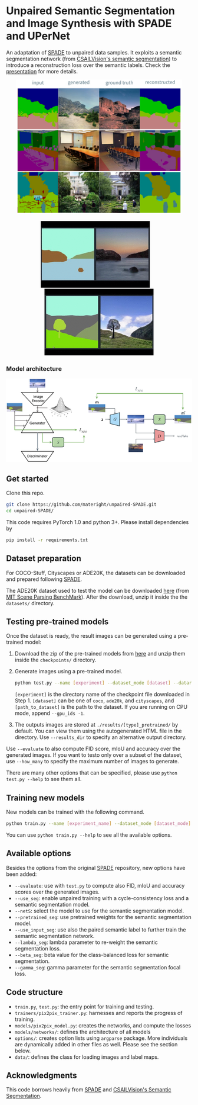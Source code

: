 # Unpaired Semantic Segmentation and Image Synthesis with SPADE and UPerNet

An adaptation of [SPADE](https://github.com/NVlabs/SPADE.git) to unpaired data samples. It exploits a semantic segmentation network (from [CSAILVision's semantic segmentation](https://github.com/CSAILVision/semantic-segmentation-pytorch)) to introduce a reconstruction loss over the semantic labels. Check the [presentation](./slides.pdf) for more details.

<div align="center">
  <img src="docs/images/results2.jpg" width="450" />
</div>

<br/>
<div align="center">
  <img src="docs/images/ocean.gif" height="180" />
  &nbsp;&nbsp;&nbsp;&nbsp;
  <img src="docs/images/treepond.gif" height="180"/>
</div>

### Model architecture

<div align="center">
  <img src="docs/images/new_model_full.png" width="850"/>
</div>


## Get started

Clone this repo.
```bash
git clone https://github.com/materight/unpaired-SPADE.git
cd unpaired-SPADE/
```

This code requires PyTorch 1.0 and python 3+. Please install dependencies by
```bash
pip install -r requirements.txt
```


## Dataset preparation

For COCO-Stuff, Cityscapes or ADE20K, the datasets can be downloaded and prepared following [SPADE](https://github.com/NVlabs/SPADE#dataset-preparation). 

The ADE20K dataset used to test the model can be downloaded [here](http://data.csail.mit.edu/places/ADEchallenge/ADEChallengeData2016.zip) (from [MIT Scene Parsing BenchMark](http://sceneparsing.csail.mit.edu/)). After the download, unzip it inside the the `datasets/` directory. 


## Testing pre-trained models

Once the dataset is ready, the result images can be generated using a pre-trained model:

1. Download the zip of the pre-trained models from [here](https://drive.google.com/uc?id=1ocEiHW1CDFK22LIwxCogX32RYomGWztH) and unzip them inside the `checkpoints/` directory.

2. Generate images using a pre-trained model.
    ```bash
    python test.py --name [experiment] --dataset_mode [dataset] --dataroot [path_to_dataset] --evaluate --load_from_opt_file
    ```
    `[experiment]` is the directory name of the checkpoint file downloaded in Step 1. `[dataset]` can be one of `coco`, `ade20k`, and `cityscapes`, and `[path_to_dataset]` is the path to the dataset. If you are running on CPU mode, append `--gpu_ids -1`.

3. The outputs images are stored at `./results/[type]_pretrained/` by default. You can view them using the autogenerated HTML file in the directory. Use `--results_dir` to specify an alternative output directory. 

Use `--evaluate` to also compute FID score, mIoU and accuracy over the generated images. If you want to testo only over a subset of the dataset, use `--how_many` to specify the maximum number of images to generate. 

There are many other options that can be specified, please use `python test.py --help` to see them all.  


## Training new models

New models can be trained with the following command.

```bash
python train.py --name [experiment_name] --dataset_mode [dataset_mode] --dataroot [path_to_ade20k_dataset]
```

You can use `python train.py --help` to see all the available options.


## Available options

Besides the options from the original [SPADE](https://github.com/NVlabs/SPADE.git) repository, new options have been added:
- `--evaluate`: use with `test.py` to compute also FID, mIoU and accuracy scores over the generated images.
- `--use_seg`: enable unpaired training with a cycle-consistency loss and a semantic segmentation model.
- `--netS`: select the model to use for the semantic segmentation model.
- `--pretrained_seg`: use pretrained weights for the semantic segmentation model.
- `--use_input_seg`: use also the paired semantic label to further train the semantic segmentation network.
- `--lambda_seg`: lambda parameter to re-weight the semantic segmentation loss.
- `--beta_seg`: beta value for the class-balanced loss for semantic segmentation.
- `--gamma_seg`: gamma parameter for the semantic segmentation focal loss.


## Code structure

- `train.py`, `test.py`: the entry point for training and testing.
- `trainers/pix2pix_trainer.py`: harnesses and reports the progress of training.
- `models/pix2pix_model.py`: creates the networks, and compute the losses
- `models/networks/`: defines the architecture of all models
- `options/`: creates option lists using `argparse` package. More individuals are dynamically added in other files as well. Please see the section below.
- `data/`: defines the class for loading images and label maps.


## Acknowledgments
This code borrows heavily from [SPADE](https://github.com/NVlabs/SPADE.git) and [CSAILVision's Semantic Segmentation](https://github.com/CSAILVision/semantic-segmentation-pytorch).
